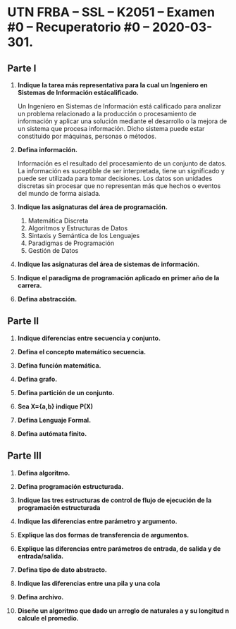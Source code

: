 # UTN FRBA – SSL – K2051 – Examen #0 – Recuperatorio #0 – 2020-03-301. 

## Parte I

1. **Indique la tarea más representativa para la cual un Ingeniero en Sistemas de Información estácalificado.**

	Un Ingeniero en Sistemas de Información está calificado para analizar un problema relacionado a la producción o procesamiento de información y aplicar una solución mediante el desarrollo o la mejora de un sistema que procesa información. Dicho sistema puede estar constituido por máquinas, personas o métodos.

2. **Defina información.**

	Información es el resultado del procesamiento de un conjunto de datos. La información es suceptible de ser interpretada, tiene un significado y puede ser utilizada para tomar decisiones. Los datos son unidades discretas sin procesar que no representan más que hechos o eventos del mundo de forma aislada.

3. **Indique las asignaturas del área de programación.**

	1. Matemática Discreta
	2. Algoritmos y Estructuras de Datos
	3. Sintaxis y Semántica de los Lenguajes
	4. Paradigmas de Programación
	5. Gestión de Datos

4. **Indique las asignaturas del área de sistemas de información.**

5. **Indique el paradigma de programación aplicado en primer año de la carrera.**

6. **Defina abstracción.**


## Parte II

1. **Indique diferencias entre secuencia y conjunto.**

2. **Defina el concepto matemático secuencia.**

3. **Defina función matemática.**

4. **Defina grafo.**

5. **Defina partición de un conjunto.**

6. **Sea X={a,b} indique P(X)**

7. **Defina Lenguaje Formal.**

8. **Defina autómata finito.**


## Parte III

1. **Defina algoritmo.**

2. **Defina programación estructurada.**

3. **Indique las tres estructuras de control de flujo de ejecución de la programación estructurada**

4. **Indique las diferencias entre parámetro y argumento.**

5. **Explique las dos formas de transferencia de argumentos.**

6. **Explique las diferencias entre parámetros de entrada, de salida y de entrada/salida.**

7. **Defina tipo de dato abstracto.**

8. **Indique las diferencias entre una pila y una cola**

9. **Defina archivo.**

10. **Diseñe un algoritmo que dado un arreglo de naturales a y su longitud n calcule el promedio.**
